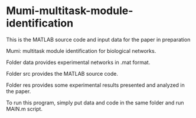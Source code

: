 # Mumi-multitask-module-identification

This is the MATLAB source code and input data for the paper in preparation

Mumi: multitask module identification for biological networks.

Folder data provides experimental networks in .mat format.

Folder src provides the MATLAB source code.

Folder res provides some experimental results presented and analyzed in the paper.

To run this program, simply put data and code in the same folder and run MAIN.m script.
